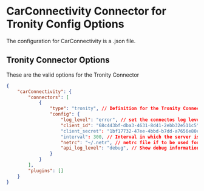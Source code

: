 

# CarConnectivity Connector for Tronity Config Options
The configuration for CarConnectivity is a .json file.
## Tronity Connector Options
These are the valid options for the Tronity Connector
```json
{
    "carConnectivity": {
        "connectors": [
            {
                "type": "tronity", // Definition for the Tronity Connector
                "config": {
                    "log_level": "error", // set the connectos log level
                    "client_id": "68c443bf-dba3-4631-8d41-2ebb32e511c5", // client_id optained from https://app.tronity.tech/
                    "client_secret": "1bf17732-47ee-4bbd-b7dd-a7656e80ea33", // client_secret configured at https://app.tronity.tech/
                    "interval": 300, // Interval in which the server is checked in seconds
                    "netrc": "~/.netr", // netrc file if to be used for passwords
                    "api_log_level": "debug", // Show debug information regarding the API
                }
            }
        ],
        "plugins": []
    }
}
```